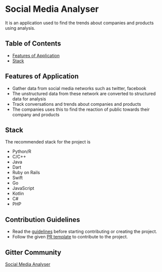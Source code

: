 # Social Media Analyser

It is an application used to find the trends about companies and products using analysis.


## Table of Contents
* [Features of Application](#features-of-application)
* [Stack](#stack)

## Features of Application
* Gather data from social media networks such as twitter, facebook
* The unstructured data from these network are converted to structured data for analysis
* Track conversations and trends about companies and products
* The companies uses this to find the reaction of public towards their company and products


## Stack
The recommended stack for the project is
* Python/R
* C/C++
* Java
* Dart
* Ruby on Rails
* Swift
* Go
* JavaScript
* Kotlin
* C#
* PHP


## Contribution Guidelines
* Read the [guidelines](./CONTRIBUTORS.md) before starting contributing or creating the project.
* Follow the given [PR template](./PULL_REQUEST_TEMPLATE.md) to contribute to the project.

## Gitter Community

[Social Media Analyser](https://gitter.im/iosdofficial/Social-Media-Analyzer-ISOC19)
